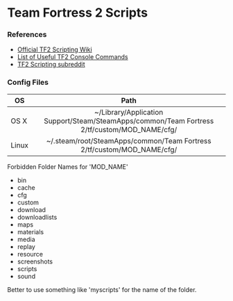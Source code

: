 # Team Fortress 2 Scripts

### References

* [Official TF2 Scripting Wiki](https://wiki.teamfortress.com/wiki/Scripting)
* [List of Useful TF2 Console Commands](https://wiki.teamfortress.com/wiki/List_of_useful_console_commands)
* [TF2 Scripting subreddit](https://www.reddit.com/r/tf2scripthelp/wiki/introduction)

### Config Files

| OS   | Path   |
| ---- |:------:|
| OS X | ~/Library/Application Support/Steam/SteamApps/common/Team Fortress 2/tf/custom/MOD_NAME/cfg/ |
| Linux | ~/.steam/root/SteamApps/common/Team Fortress 2/tf/custom/MOD_NAME/cfg/ |

Forbidden Folder Names for 'MOD_NAME'

* bin
* cache
* cfg
* custom
* download
* downloadlists
* maps
* materials
* media
* replay
* resource
* screenshots
* scripts
* sound

Better to use something like 'myscripts' for the name of the folder.
